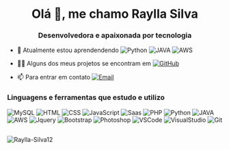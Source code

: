 
<h1 align="center">Olá 👋, me chamo Raylla Silva</h1>
<h3 align="center">Desenvolvedora e apaixonada por tecnologia</h3>

- 🌱 Atualmente estou aprendendendo ![Python](https://img.shields.io/badge/Python-3776AB?style=for-the-badge&logo=python&logoColor=white)
 ![JAVA](https://img.shields.io/badge/Java-ED8B00?style=for-the-badge&logo=openjdk&logoColor=white)
 ![AWS](https://img.shields.io/badge/Amazon_AWS-232F3E?style=for-the-badge&logo=amazon-aws&logoColor=white)

- 👨‍💻 Alguns dos meus projetos se encontram em [![GitHub](https://img.shields.io/badge/GitHub-100000?style=for-the-badge&logo=github&logoColor=white)](https://github.com/Raylla-Silva12)

- 📫 Para entrar em contato [![Email](https://img.shields.io/badge/Gmail-D14836?style=for-the-badge&logo=gmail&logoColor=white)](raylla.l.silva@gmail.com)

<h3>Linguagens e ferramentas que estudo e utilizo</h3>

![MySQL](https://img.shields.io/badge/MySQL-005C84?style=for-the-badge&logo=mysql&logoColor=white)
![HTML](https://img.shields.io/badge/HTML5-E34F26?style=for-the-badge&logo=html5&logoColor=white)
![CSS](https://img.shields.io/badge/CSS3-1572B6?style=for-the-badge&logo=css3&logoColor=white)
![JavaScript](https://img.shields.io/badge/JavaScript-323330?style=for-the-badge&logo=javascript&logoColor=F7DF1E)
![Saas](https://img.shields.io/badge/Sass-CC6699?style=for-the-badge&logo=sass&logoColor=white)
![PHP](https://img.shields.io/badge/PHP-777BB4?style=for-the-badge&logo=php&logoColor=white)
![Python](https://img.shields.io/badge/Python-3776AB?style=for-the-badge&logo=python&logoColor=white)
![JAVA](https://img.shields.io/badge/Java-ED8B00?style=for-the-badge&logo=openjdk&logoColor=white)
![AWS](https://img.shields.io/badge/Amazon_AWS-232F3E?style=for-the-badge&logo=amazon-aws&logoColor=white)
![Jquery](https://img.shields.io/badge/jQuery-0769AD?style=for-the-badge&logo=jquery&logoColor=white)
![Bootstrap](https://img.shields.io/badge/Bootstrap-563D7C?style=for-the-badge&logo=bootstrap&logoColor=white)
![Photoshop](https://img.shields.io/badge/Adobe%20Photoshop-31A8FF?style=for-the-badge&logo=Adobe%20Photoshop&logoColor=black)
![VSCode](https://img.shields.io/badge/Visual_Studio_Code-0078D4?style=for-the-badge&logo=visual%20studio%20code&logoColor=white)
![VisualStudio](https://img.shields.io/badge/Visual_Studio-5C2D91?style=for-the-badge&logo=visual%20studio&logoColor=white)
![Git](https://img.shields.io/badge/GIT-E44C30?style=for-the-badge&logo=git&logoColor=white)

##

![Raylla-Silva12](https://github-readme-stats.vercel.app/api/top-langs?username=raylla-silva12&theme=blue-green)
